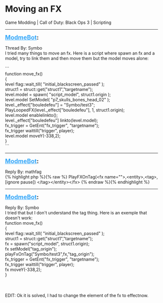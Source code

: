 # Moving an FX
Game Modding | Call of Duty: Black Ops 3 | Scripting

---
<strong style="font-size: 1.4em;"><span style="text-decoration: underline;text-decoration-color: #34a7f9;"><span style="color:#34a7f9;">ModmeBot</span></span>:</strong>

<p>Thread By: Symbo<br />I tried many things to move an fx. Here is a script where  spawn an fx and a model, try to link them and then move them but the model moves alone:<br /> <br />```<br />function move_fx()<br />{<br />level flag::wait_till( &quot;initial_blackscreen_passed&quot; );<br />struct1 = struct::get(&quot;struct1&quot;,&quot;targetname&quot;);<br />level.model = spawn( &quot;script_model&quot;, struct1.origin ); <br />level.model SetModel( &quot;p7_skulls_bones_head_02&quot; );<br />level._effect[&quot;bouledefeu&quot;] = &quot;Symbo/test3&quot;; <br />PlayLoopedFX(level._effect[&quot;bouledefeu&quot;], 1, struct1.origin);<br />level.model enablelinkto();<br />level._effect[&quot;bouledefeu&quot;] linkto(level.model);<br />fx_trigger = GetEnt(&quot;fx_trigger&quot;, &quot;targetname&quot;);<br />fx_trigger waittill(&quot;trigger&quot;, player);<br />level.model moveY(-338,2);<br />}<br />```</p>

---
<strong style="font-size: 1.4em;"><span style="text-decoration: underline;text-decoration-color: #34a7f9;"><span style="color:#34a7f9;">ModmeBot</span></span>:</strong>

<p>Reply By: mathfag<br />{% highlight php %}{% raw %}
PlayFXOnTag(&lt;fx name=""&gt;,&lt;entity&gt;,&lt;tag&gt;,[ignore pause])
&lt;/tag&gt;&lt;/entity&gt;&lt;/fx&gt;
{% endraw %}{% endhighlight %}
</p>

---
<strong style="font-size: 1.4em;"><span style="text-decoration: underline;text-decoration-color: #34a7f9;"><span style="color:#34a7f9;">ModmeBot</span></span>:</strong>

<p>Reply By: Symbo<br />I tried that but I don&#39;t understand the tag thing. Here is an exemple that doesn&#39;t work:<br />function move_fx()<br />{<br />level flag::wait_till( &quot;initial_blackscreen_passed&quot; );<br />struct1 = struct::get(&quot;struct1&quot;,&quot;targetname&quot;);<br />fx = spawn(&quot;script_model&quot;, struct1.origin);<br />fx setModel(&quot;tag_origin&quot;);<br />playFxOnTag(&quot;Symbo/test3&quot;,fx,&quot;tag_origin&quot;);<br />fx_trigger = GetEnt(&quot;fx_trigger&quot;, &quot;targetname&quot;);<br />fx_trigger waittill(&quot;trigger&quot;, player);<br />fx moveY(-338,2);<br />}<br /> <br /> <br /> <br />EDIT: Ok it is solved, I had to change the element of the fx to effectnow.</p>
